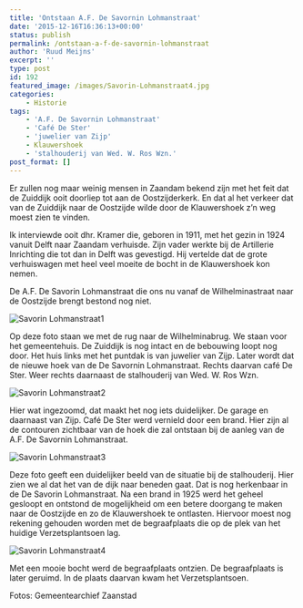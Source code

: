 ```yaml
---
title: 'Ontstaan A.F. De Savornin Lohmanstraat'
date: '2015-12-16T16:36:13+00:00'
status: publish
permalink: /ontstaan-a-f-de-savornin-lohmanstraat
author: 'Ruud Meijns'
excerpt: ''
type: post
id: 192
featured_image: /images/Savorin-Lohmanstraat4.jpg
categories:
    - Historie
tags:
    - 'A.F. De Savornin Lohmanstraat'
    - 'Café De Ster'
    - 'juwelier van Zijp'
    - Klauwershoek
    - 'stalhouderij van Wed. W. Ros Wzn.'
post_format: []
---
```


Er zullen nog maar weinig mensen in Zaandam bekend zijn met het feit dat de Zuiddijk ooit doorliep tot aan de Oostzijderkerk. En dat al het verkeer dat van de Zuiddijk naar de Oostzijde wilde door de Klauwershoek z’n weg moest zien te vinden.

Ik interviewde ooit dhr. Kramer die, geboren in 1911, met het gezin in 1924 vanuit Delft naar Zaandam verhuisde. Zijn vader werkte bij de Artillerie Inrichting die tot dan in Delft was gevestigd. Hij vertelde dat de grote verhuiswagen met heel veel moeite de bocht in de Klauwershoek kon nemen.

De A.F. De Savorin Lohmanstraat die ons nu vanaf de Wilhelminastraat naar de Oostzijde brengt bestond nog niet.

![Savorin Lohmanstraat1](/images/Savorin-Lohmanstraat1.jpg)

Op deze foto staan we met de rug naar de Wilhelminabrug. We staan voor het gemeentehuis. De Zuiddijk is nog intact en de bebouwing loopt nog door. Het huis links met het puntdak is van juwelier van Zijp. Later wordt dat de nieuwe hoek van de De Savornin Lohmanstraat. Rechts daarvan café De Ster. Weer rechts daarnaast de stalhouderij van Wed. W. Ros Wzn.

![Savorin Lohmanstraat2](/images/Savorin-Lohmanstraat2.jpg)

Hier wat ingezoomd, dat maakt het nog iets duidelijker. De garage en daarnaast van Zijp. Café De Ster werd vernield door een brand. Hier zijn al de contouren zichtbaar van de hoek die zal ontstaan bij de aanleg van de A.F. De Savornin Lohmanstraat.

![Savorin Lohmanstraat3](/images/Savorin-Lohmanstraat3.jpg)

Deze foto geeft een duidelijker beeld van de situatie bij de stalhouderij. Hier zien we al dat het van de dijk naar beneden gaat. Dat is nog herkenbaar in de De Savorin Lohmanstraat. Na een brand in 1925 werd het geheel gesloopt en ontstond de mogelijkheid om een betere doorgang te maken naar de Oostzijde en zo de Klauwershoek te ontlasten. Hiervoor moest nog rekening gehouden worden met de begraafplaats die op de plek van het huidige Verzetsplantsoen lag.

![Savorin Lohmanstraat4](/images/Savorin-Lohmanstraat4.jpg)

Met een mooie bocht werd de begraafplaats ontzien. De begraafplaats is later geruimd. In de plaats daarvan kwam het Verzetsplantsoen.

Fotos: Gemeentearchief Zaanstad